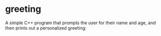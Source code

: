 # greeting
A simple C++ program that prompts the user for their name and age, and then prints out a personalized greeting:
